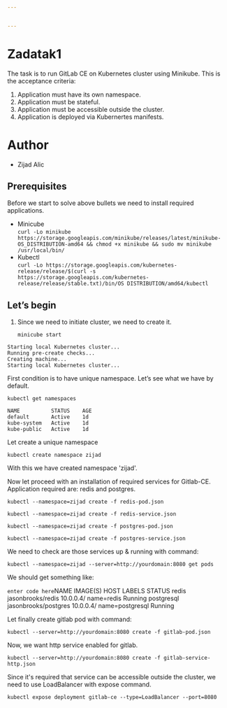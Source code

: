 ```yaml
---


---
```


<h1 id="zadatak1">Zadatak1</h1>
<p>The task is to run GitLab CE on Kubernetes cluster using Minikube. This is the acceptance criteria:</p>
<ol>
<li>Application must have its own namespace.</li>
<li>Application must be stateful.</li>
<li>Application must be accessible outside the cluster.</li>
<li>Application is deployed via Kubernertes manifests.</li>
</ol>
<h1 id="author">Author</h1>
<ul>
<li>Zijad Alic</li>
</ul>
<h2 id="prerequisites">Prerequisites</h2>
<p>Before we start to solve above bullets we need to install required applications.</p>
<ul>
<li>Minicube<br>
<code>curl -Lo minikube https://storage.googleapis.com/minikube/releases/latest/minikube-OS_DISTRIBUTION-amd64 &amp;&amp; chmod +x minikube &amp;&amp; sudo mv minikube /usr/local/bin/</code></li>
<li>Kubectl<br>
<code>curl -Lo https://storage.googleapis.com/kubernetes-release/release/$(curl -s https://storage.googleapis.com/kubernetes-release/release/stable.txt)/bin/OS DISTRIBUTION/amd64/kubectl</code></li>
</ul>
<h2 id="lets-begin">Let’s begin</h2>
<ol>
<li>
<p>Since we need to initiate cluster, we need to create it.</p>
<p><code>minicube start</code></p>
</li>
</ol>
<pre><code>Starting local Kubernetes cluster...
Running pre-create checks...
Creating machine...
Starting local Kubernetes cluster...
</code></pre>
<p>First condition is to have unique namespace. Let’s see what we have by default.</p>
<pre><code>kubectl get namespaces
</code></pre>
<p><code>NAME          STATUS    AGE</code><br>
<code>default       Active    1d</code><br>
<code>kube-system   Active    1d</code><br>
   <code>kube-public   Active    1d</code><br>

<p>Let create a unique namespace</p>

    kubectl create namespace zijad

<p>With this we have created namespace 'zijad'.

Now let proceed with an installation of required services for Gitlab-CE. Application required are: redis and postgres.

`kubectl --namespace=zijad create -f redis-pod.json` 
 
 `kubectl --namespace=zijad create -f redis-service.json` 

`kubectl --namespace=zijad create -f postgres-pod.json `

`kubectl --namespace=zijad create -f postgres-service.json`

We need to check are those services up & running with command:

`kubectl --namespace=zijad --server=http://yourdomain:8080 get pods`

We should get something like:


`enter code here`NAME                IMAGE(S)               HOST                LABELS              STATUS
redis               jasonbrooks/redis      10.0.0.4/           name=redis          Running
postgresql          jasonbrooks/postgres   10.0.0.4/           name=postgresql     Running

Let finally create gitlab pod with command:

`kubectl --server=http://yourdomain:8080 create -f gitlab-pod.json`

Now, we want http service enabled for gitlab.

`kubectl --server=http://yourdomain:8080 create -f gitlab-service-http.json`

Since it's required that service can be accessible outside the cluster, we need to use LoadBalancer with expose command.

`kubectl expose deployment gitlab-ce --type=LoadBalancer --port=8080`
 
<!--stackedit_data:
eyJoaXN0b3J5IjpbMTgzNTA5ODg2MSwtMTg5NjU1NTM4NSwtNj
QzMzc1ODIyLC0zNTA0NzExMTUsLTE5OTcyOTQ5NjEsLTEzODYz
Mjg5NDMsMTU5Mjk2NzA5OSw2OTY0ODY3MDEsMTk2NjUyNzEwOC
wtNDAyNDEwNjEyLDY3MDMyNzUyNSw4NDg4NDY1OTMsMTI3OTM5
Njk2MF19
-->